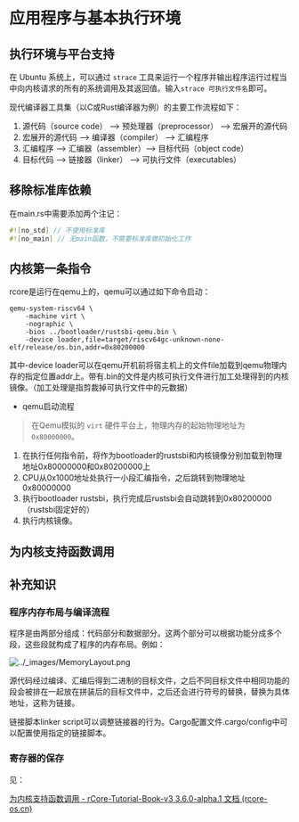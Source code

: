 # 应用程序与基本执行环境

## 执行环境与平台支持

在 Ubuntu 系统上，可以通过 `strace` 工具来运行一个程序并输出程序运行过程当中向内核请求的所有的系统调用及其返回值。输入`strace 可执行文件名`即可。

现代编译器工具集（以C或Rust编译器为例）的主要工作流程如下：

1. 源代码（source code） –> 预处理器（preprocessor） –> 宏展开的源代码
2. 宏展开的源代码 –> 编译器（compiler） –> 汇编程序
3. 汇编程序 –> 汇编器（assembler）–> 目标代码（object code）
4. 目标代码 –> 链接器（linker） –> 可执行文件（executables）

## 移除标准库依赖

在main.rs中需要添加两个注记：

```rust
#![no_std] // 不使用标准库
#![no_main] // 无main函数，不需要标准库做初始化工作
```

## 内核第一条指令

rcore是运行在qemu上的，qemu可以通过如下命令启动：

```
qemu-system-riscv64 \
    -machine virt \
    -nographic \
    -bios ../bootloader/rustsbi-qemu.bin \
    -device loader,file=target/riscv64gc-unknown-none-elf/release/os.bin,addr=0x80200000
```

其中-device loader可以在qemu开机前将宿主机上的文件file加载到qemu物理内存的指定位置addr上。带有.bin的文件是内核可执行文件进行加工处理得到的内核镜像。（加工处理是指剪裁掉可执行文件中的元数据）

* qemu启动流程

> 在Qemu模拟的 `virt` 硬件平台上，物理内存的起始物理地址为 `0x80000000`。

1. 在执行任何指令前，将作为bootloader的rustsbi和内核镜像分别加载到物理地址0x80000000和0x80200000上
2. CPU从0x1000地址处执行一小段汇编指令，之后跳转到物理地址0x80000000
3. 执行bootloader rustsbi，执行完成后rustsbi会自动跳转到0x80200000（rustsbi固定好的）
4. 执行内核镜像。

## 为内核支持函数调用



## 补充知识

### 程序内存布局与编译流程

程序是由两部分组成：代码部分和数据部分。这两个部分可以根据功能分成多个段，这些段就构成了程序的内存布局。例如：

![../_images/MemoryLayout.png](https://mdpics4lgw.oss-cn-beijing.aliyuncs.com/aliyun/202308191908677.png)

源代码经过编译、汇编后得到二进制的目标文件，之后不同目标文件中相同功能的段会被排在一起放在拼装后的目标文件中，之后还会进行符号的替换，替换为具体地址，这称为链接。

链接脚本linker script可以调整链接器的行为。Cargo配置文件.cargo/config中可以配置使用指定的链接脚本。

### 寄存器的保存

见：

[为内核支持函数调用 - rCore-Tutorial-Book-v3 3.6.0-alpha.1 文档 (rcore-os.cn)](http://rcore-os.cn/rCore-Tutorial-Book-v3/chapter1/5support-func-call.html)